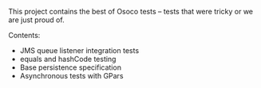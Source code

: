 This project contains the best of Osoco tests – tests that were tricky or we are just proud of.

Contents:
* JMS queue listener integration tests
* equals and hashCode testing
* Base persistence specification
* Asynchronous tests with GPars